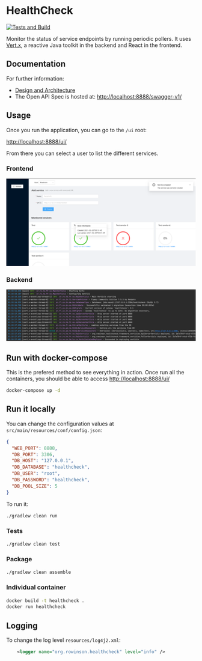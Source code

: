 # HealthCheck

[![Tests and Build](https://github.com/rwngallego/healthcheck/actions/workflows/tests.yml/badge.svg)](https://github.com/rwngallego/healthcheck/actions/workflows/tests.yml)

Monitor the status of service endpoints by running periodic pollers.
It uses [Vert.x](https://vertx.io/), a reactive Java toolkit in the
backend and React in the frontend.

## Documentation

For further information:
- [Design and Architecture](docs/design.md)
- The Open API Spec is hosted at: [http://localhost:8888/swagger-v1/](http://localhost:8888/swagger-v1/)

## Usage

Once you run the application, you can go to the `/ui` root:

[http://localhost:8888/ui/](http://localhost:8888/ui/)

From there you can select a user to list the different services.

### Frontend

![](./docs/img/preview.png)

### Backend

![](./docs/img/preview-backend.png)

## Run with docker-compose

This is the prefered method to see everything in action. Once run all the
containers, you should be able to access [http://localhost:8888/ui/](http://localhost:8888/ui/)

```bash
docker-compose up -d
```

## Run it locally

You can change the configuration values at `src/main/resources/conf/config.json`:

```json
{
  "WEB_PORT": 8888,
  "DB_PORT": 3306,
  "DB_HOST": "127.0.0.1",
  "DB_DATABASE": "healthcheck",
  "DB_USER": "root",
  "DB_PASSWORD": "healthcheck",
  "DB_POOL_SIZE": 5
}
```

To run it:

```
./gradlew clean run
```

### Tests
```
./gradlew clean test
```

### Package
```
./gradlew clean assemble
```

### Individual container

```bash
docker build -t healthcheck .
docker run healthcheck
```

## Logging

To change the log level `resources/log4j2.xml`:

```xml
    <logger name="org.rowinson.healthcheck" level="info" />
```

